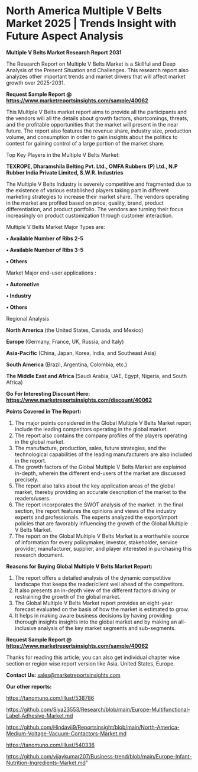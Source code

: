 # North America Multiple V Belts Market 2025 | Trends Insight with Future Aspect Analysis

<strong>Multiple V Belts Market Research Report 2031</strong>

The Research Report on Multiple V Belts Market is a Skillful and Deep Analysis of the Present Situation and Challenges. This research report also analyzes other important trends and market drivers that will affect market growth over 2025-2031.

<strong>Request Sample Report @ <a href=https://www.marketreportsinsights.com/sample/40062>https://www.marketreportsinsights.com/sample/40062</a></strong>

This Multiple V Belts market report aims to provide all the participants and the vendors will all the details about growth factors, shortcomings, threats, and the profitable opportunities that the market will present in the near future. The report also features the revenue share, industry size, production volume, and consumption in order to gain insights about the politics to contest for gaining control of a large portion of the market share.

Top Key Players in the Multiple V Belts Market:

<strong>TEXROPE, Dharamshila Belting Pvt. Ltd., OMFA Rubbers (P) Ltd., N.P Rubber India Private Limited, S.W.R. Industries</strong>

The Multiple V Belts Industry is severely competitive and fragmented due to the existence of various established players taking part in different marketing strategies to increase their market share. The vendors operating in the market are profiled based on price, quality, brand, product differentiation, and product portfolio. The vendors are turning their focus increasingly on product customization through customer interaction.

Multiple V Belts Market Major Types are:

<strong>•  Available Number of Ribs 2-5

•  Available Number of Ribs 3-5

•  Others</strong>

Market Major end-user applications :

<strong>•  Automotive

•  Industry

•  Others</strong>

Regional Analysis

</u><strong><b>North America</b></strong> (the United States, Canada, and Mexico)

<strong><b>Europe </b></strong>(Germany, France, UK, Russia, and Italy)

<strong><b>Asia-Pacific</b></strong> (China, Japan, Korea, India, and Southeast Asia)

<strong><b>South America</b></strong> (Brazil, Argentina, Colombia, etc.)

<strong><b>The Middle East and Africa</b></strong> (Saudi Arabia, UAE, Egypt, Nigeria, and South Africa)

<strong>Go For Interesting Discount Here: <a href=https://www.marketreportsinsights.com/discount/40062>https://www.marketreportsinsights.com/discount/40062</a></strong>

<strong>Points Covered in The Report:</strong>
<ol>
  <li>The major points considered in the Global Multiple V Belts Market report include the leading competitors operating in the global market.</li>
  <li>The report also contains the company profiles of the players operating in the global market.</li>
  <li>The manufacture, production, sales, future strategies, and the technological capabilities of the leading manufacturers are also included in the report.</li>
  <li>The growth factors of the Global Multiple V Belts Market are explained in-depth, wherein the different end-users of the market are discussed precisely.</li>
  <li>The report also talks about the key application areas of the global market, thereby providing an accurate description of the market to the readers/users.</li>
  <li>The report incorporates the SWOT analysis of the market. In the final section, the report features the opinions and views of the industry experts and professionals. The experts analyzed the export/import policies that are favorably influencing the growth of the Global Multiple V Belts Market.</li>
  <li>The report on the Global Multiple V Belts Market is a worthwhile source of information for every policymaker, investor, stakeholder, service provider, manufacturer, supplier, and player interested in purchasing this research document.</li>
</ol>
<strong>Reasons for Buying Global Multiple V Belts Market Report:</strong>

<ol>
  <li>The report offers a detailed analysis of the dynamic competitive landscape that keeps the reader/client well ahead of the competitors.</li>
  <li>It also presents an in-depth view of the different factors driving or restraining the growth of the global market.</li>
  <li>The Global Multiple V Belts Market report provides an eight-year forecast evaluated on the basis of how the market is estimated to grow.</li>
  <li>It helps in making aware business decisions by having providing thorough insights insights into the global market and by making an all-inclusive analysis of the key market segments and sub-segments.</li>
</ol>
<strong>Request Sample Report @ <a href=https://www.marketreportsinsights.com/sample/40062>https://www.marketreportsinsights.com/sample/40062</a></strong>


Thanks for reading this article; you can also get individual chapter wise section or region wise report version like Asia, United States, Europe.

<strong>Contact Us:</strong>
sales@marketreportsinsights.com

<strong>Our other reports:</strong>

<a href=https://tanomuno.com/illust/538786>https://tanomuno.com/illust/538786</a>

<a href=https://github.com/Siya23553/Research/blob/main/Europe-Multifunctional-Label-Adhesive-Market.md>https://github.com/Siya23553/Research/blob/main/Europe-Multifunctional-Label-Adhesive-Market.md</a>

<a href=https://github.com/Hindavii9/Reportsinsight/blob/main/North-America-Medium-Voltage-Vacuum-Contactors-Market.md>https://github.com/Hindavii9/Reportsinsight/blob/main/North-America-Medium-Voltage-Vacuum-Contactors-Market.md</a>

<a href=https://tanomuno.com/illust/540336>https://tanomuno.com/illust/540336</a>

<a href=https://github.com/vijaykumar207/Business-trend/blob/main/Europe-Infant-Nutrition-Ingredients-Market.md>https://github.com/vijaykumar207/Business-trend/blob/main/Europe-Infant-Nutrition-Ingredients-Market.md</a>"
